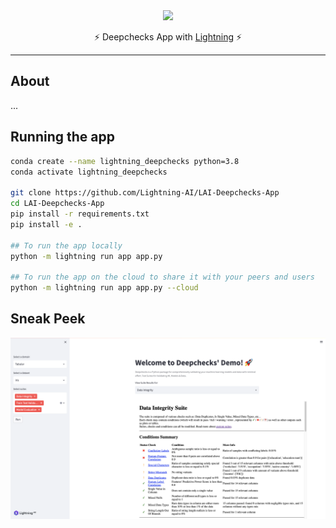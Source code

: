 <!---:lai-name: LightningDeepchecks--->

<div align="center">
<img src="https://pl-bolts-doc-images.s3.us-east-2.amazonaws.com/lai.png" width="250px">

⚡ Deepchecks App with [Lightning](https://lightning.ai) ⚡

______________________________________________________________________

</div>

## About

...

## Running the app

```bash
conda create --name lightning_deepchecks python=3.8
conda activate lightning_deepchecks

git clone https://github.com/Lightning-AI/LAI-Deepchecks-App
cd LAI-Deepchecks-App
pip install -r requirements.txt
pip install -e .

## To run the app locally
python -m lightning run app app.py

## To run the app on the cloud to share it with your peers and users
python -m lightning run app app.py --cloud
```

## Sneak Peek

![Deepchecks App](./visuals/home.png)